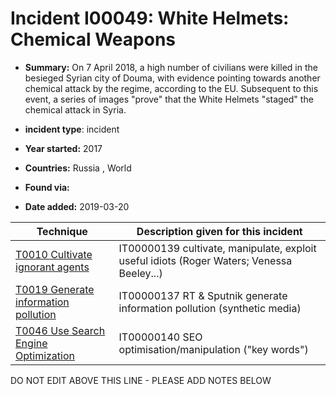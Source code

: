 # Incident I00049: White Helmets: Chemical Weapons

* **Summary:** On 7 April 2018, a high number of civilians were killed in the besieged Syrian city of Douma, with evidence pointing towards another chemical attack by the regime, according to the EU. Subsequent to this event, a series of images "prove" that the White Helmets "staged" the chemical attack in Syria.

* **incident type**: incident

* **Year started:** 2017

* **Countries:** Russia , World

* **Found via:** 

* **Date added:** 2019-03-20
 

| Technique | Description given for this incident |
| --------- | ------------------------- |
| [T0010 Cultivate ignorant agents](../generated_pages/techniques/T0010.md) | IT00000139 cultivate, manipulate, exploit useful idiots (Roger Waters; Venessa Beeley...) |
| [T0019 Generate information pollution](../generated_pages/techniques/T0019.md) | IT00000137 RT & Sputnik generate information pollution (synthetic media) |
| [T0046 Use Search Engine Optimization](../generated_pages/techniques/T0046.md) | IT00000140 SEO optimisation/manipulation ("key words") |


DO NOT EDIT ABOVE THIS LINE - PLEASE ADD NOTES BELOW